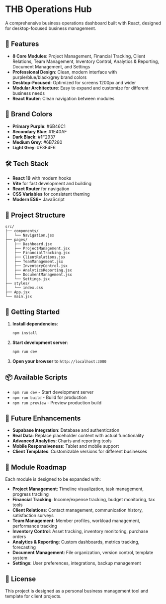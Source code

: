 # THB Operations Hub

A comprehensive business operations dashboard built with React, designed for desktop-focused business management.

## 🚀 Features

- **8 Core Modules**: Project Management, Financial Tracking, Client Relations, Team Management, Inventory Control, Analytics & Reporting, Document Management, and Settings
- **Professional Design**: Clean, modern interface with purple/blue/black/grey brand colors
- **Desktop-Focused**: Optimized for screens 1200px and wider
- **Modular Architecture**: Easy to expand and customize for different business needs
- **React Router**: Clean navigation between modules

## 🎨 Brand Colors

- **Primary Purple**: #6B46C1
- **Secondary Blue**: #1E40AF  
- **Dark Black**: #1F2937
- **Medium Grey**: #6B7280
- **Light Grey**: #F3F4F6

## 🛠️ Tech Stack

- **React 19** with modern hooks
- **Vite** for fast development and building
- **React Router** for navigation
- **CSS Variables** for consistent theming
- **Modern ES6+** JavaScript

## 📁 Project Structure

```
src/
├── components/
│   └── Navigation.jsx
├── pages/
│   ├── Dashboard.jsx
│   ├── ProjectManagement.jsx
│   ├── FinancialTracking.jsx
│   ├── ClientRelations.jsx
│   ├── TeamManagement.jsx
│   ├── InventoryControl.jsx
│   ├── AnalyticsReporting.jsx
│   ├── DocumentManagement.jsx
│   └── Settings.jsx
├── styles/
│   └── index.css
├── App.jsx
└── main.jsx
```

## 🚀 Getting Started

1. **Install dependencies**:
   ```bash
   npm install
   ```

2. **Start development server**:
   ```bash
   npm run dev
   ```

3. **Open your browser** to `http://localhost:3000`

## 📦 Available Scripts

- `npm run dev` - Start development server
- `npm run build` - Build for production
- `npm run preview` - Preview production build

## 🔮 Future Enhancements

- **Supabase Integration**: Database and authentication
- **Real Data**: Replace placeholder content with actual functionality
- **Advanced Analytics**: Charts and reporting tools
- **Mobile Responsiveness**: Tablet and mobile support
- **Client Templates**: Customizable versions for different businesses

## 🎯 Module Roadmap

Each module is designed to be expanded with:

- **Project Management**: Timeline visualization, task management, progress tracking
- **Financial Tracking**: Income/expense tracking, budget monitoring, tax tools
- **Client Relations**: Contact management, communication history, satisfaction surveys
- **Team Management**: Member profiles, workload management, performance tracking
- **Inventory Control**: Asset tracking, inventory monitoring, purchase orders
- **Analytics & Reporting**: Custom dashboards, metrics tracking, forecasting
- **Document Management**: File organization, version control, template system
- **Settings**: User preferences, integrations, backup management

## 📝 License

This project is designed as a personal business management tool and template for client projects.
